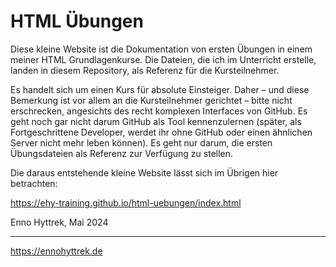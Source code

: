 # HTML Übungen

Diese kleine Website ist die Dokumentation von ersten Übungen in einem meiner HTML Grundlagenkurse. Die Dateien, die ich im Unterricht erstelle, landen in diesem Repository, als Referenz für die Kursteilnehmer.

Es handelt sich um einen Kurs für absolute Einsteiger. Daher – und diese Bemerkung ist vor allem an die Kursteilnehmer gerichtet – bitte nicht erschrecken, angesichts des recht komplexen Interfaces von GitHub. Es geht noch gar nicht darum GitHub als Tool kennenzulernen (später, als Fortgeschrittene Developer, werdet ihr ohne GitHub oder einen ähnlichen Server nicht mehr leben können). Es geht nur darum, die ersten Übungsdateien als Referenz zur Verfügung zu stellen.

Die daraus entstehende kleine Website lässt sich im Übrigen hier betrachten:

https://ehy-training.github.io/html-uebungen/index.html

Enno Hyttrek, 
Mai 2024

---

https://ennohyttrek.de
